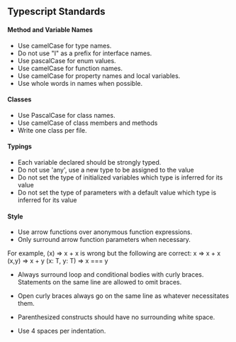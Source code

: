 ## Typescript Standards

#### Method and Variable Names

- Use camelCase for type names.
- Do not use "I" as a prefix for interface names.
- Use pascalCase for enum values.
- Use camelCase for function names.
- Use camelCase for property names and local variables.
- Use whole words in names when possible.

#### Classes

- Use PascalCase for class names.
- Use camelCase of class members and methods
- Write one class per file.

#### Typings

- Each variable declared should be strongly typed.
- Do not use 'any', use a new type to be assigned to the value
- Do not set the type of initialized variables which type is inferred for its value
- Do not set the type of parameters with a default value which type is inferred for its value

#### Style

- Use arrow functions over anonymous function expressions.
- Only surround arrow function parameters when necessary.

For example, (x) => x + x is wrong but the following are correct:
x => x + x
(x,y) => x + y
<T>(x: T, y: T) => x === y

- Always surround loop and conditional bodies with curly braces. Statements on the same line are allowed to omit braces.
- Open curly braces always go on the same line as whatever necessitates them.
- Parenthesized constructs should have no surrounding white space.

- Use 4 spaces per indentation.

